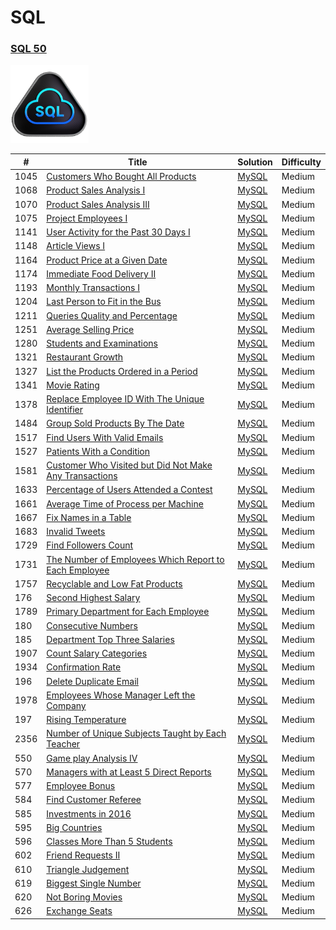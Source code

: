 SQL
========

### [SQL 50](https://leetcode.com/studyplan/top-sql-50/)
<img src="https://github.com/jesse980107/SQL/blob/main/Top_SQL_50.gif" alt="Cool Animation" width="125" height="125" />

| # | Title | Solution | Difficulty |
|---| ----- | -------- | ---------- |
|1045|[Customers Who Bought All Products]()| [MySQL](./SQL%2050/1045%23.sql)|Medium|
|1068|[Product Sales Analysis I]()| [MySQL](./SQL%2050/1068%23.sql)|Medium|
|1070|[Product Sales Analysis III]()| [MySQL](./SQL%2050/1070%23.sql)|Medium|
|1075|[Project Employees I]()| [MySQL](./SQL%2050/1075%23.sql)|Medium|
|1141|[User Activity for the Past 30 Days I]()| [MySQL](./SQL%2050/1141%23.sql)|Medium|
|1148|[Article Views I]()| [MySQL](./SQL%2050/1148%23.sql)|Medium|
|1164|[Product Price at a Given Date]()| [MySQL](./SQL%2050/1164%23.sql)|Medium|
|1174|[Immediate Food Delivery II]()| [MySQL](./SQL%2050/1174%23.sql)|Medium|
|1193|[Monthly Transactions I]()| [MySQL](./SQL%2050/1193%23.sql)|Medium|
|1204|[Last Person to Fit in the Bus]()| [MySQL](./SQL%2050/1204%23.sql)|Medium|
|1211|[Queries Quality and Percentage]()| [MySQL](./SQL%2050/1211%23.sql)|Medium|
|1251|[Average Selling Price]()| [MySQL](./SQL%2050/1251%23.sql)|Medium|
|1280|[Students and Examinations]()| [MySQL](./SQL%2050/1280%23.sql)|Medium|
|1321|[Restaurant Growth]()| [MySQL](./SQL%2050/1321%23.sql)|Medium|
|1327|[List the Products Ordered in a Period]()| [MySQL](./SQL%2050/1327%23.sql)|Medium|
|1341|[Movie Rating]()| [MySQL](./SQL%2050/1341%23.sql)|Medium|
|1378|[Replace Employee ID With The Unique Identifier]()| [MySQL](./SQL%2050/1378%23.sql)|Medium|
|1484|[Group Sold Products By The Date]()| [MySQL](./SQL%2050/1484%23.sql)|Medium|
|1517|[Find Users With Valid Emails]()| [MySQL](./SQL%2050/1517%23.sql)|Medium|
|1527|[Patients With a Condition]()| [MySQL](./SQL%2050/1527%23.sql)|Medium|
|1581|[Customer Who Visited but Did Not Make Any Transactions]()| [MySQL](./SQL%2050/1581%23.sql)|Medium|
|1633|[Percentage of Users Attended a Contest]()| [MySQL](./SQL%2050/1633%23.sql)|Medium|
|1661|[Average Time of Process per Machine]()| [MySQL](./SQL%2050/1661%23.sql)|Medium|
|1667|[Fix Names in a Table]()| [MySQL](./SQL%2050/1667%23.sql)|Medium|
|1683|[Invalid Tweets]()| [MySQL](./SQL%2050/1683%23.sql)|Medium|
|1729|[Find Followers Count]()| [MySQL](./SQL%2050/1729%23.sql)|Medium|
|1731|[The Number of Employees Which Report to Each Employee]()| [MySQL](./SQL%2050/1731%23.sql)|Medium|
|1757|[Recyclable and Low Fat Products]()| [MySQL](./SQL%2050/1757%23.sql)|Medium|
|176|[Second Highest Salary]()| [MySQL](./SQL%2050/176%23.sql)|Medium|
|1789|[Primary Department for Each Employee]()| [MySQL](./SQL%2050/1789%23.sql)|Medium|
|180|[Consecutive Numbers]()| [MySQL](./SQL%2050/180%23.sql)|Medium|
|185|[Department Top Three Salaries]()| [MySQL](./SQL%2050/185%23.sql)|Medium|
|1907|[Count Salary Categories]()| [MySQL](./SQL%2050/1907%23.sql)|Medium|
|1934|[Confirmation Rate]()| [MySQL](./SQL%2050/1934%23.sql)|Medium|
|196|[Delete Duplicate Email]()| [MySQL](./SQL%2050/196%23.sql)|Medium|
|1978|[Employees Whose Manager Left the Company]()| [MySQL](./SQL%2050/1978%23.sql)|Medium|
|197|[Rising Temperature]()| [MySQL](./SQL%2050/197%23.sql)|Medium|
|2356|[Number of Unique Subjects Taught by Each Teacher]()| [MySQL](./SQL%2050/2356%23.sql)|Medium|
|550|[Game play Analysis IV]()| [MySQL](./SQL%2050/550%23.sql)|Medium|
|570|[Managers with at Least 5 Direct Reports]()| [MySQL](./SQL%2050/570%23.sql)|Medium|
|577|[Employee Bonus]()| [MySQL](./SQL%2050/577%23.sql)|Medium|
|584|[Find Customer Referee]()| [MySQL](./SQL%2050/584%23.sql)|Medium|
|585|[Investments in 2016]()| [MySQL](./SQL%2050/585%23.sql)|Medium|
|595|[Big Countries]()| [MySQL](./SQL%2050/595%23.sql)|Medium|
|596|[Classes More Than 5 Students]()| [MySQL](./SQL%2050/596%23.sql)|Medium|
|602|[Friend Requests II]()| [MySQL](./SQL%2050/602%23.sql)|Medium|
|610|[Triangle Judgement]()| [MySQL](./SQL%2050/610%23.sql)|Medium|
|619|[Biggest Single Number]()| [MySQL](./SQL%2050/619%23.sql)|Medium|
|620|[Not Boring Movies]()| [MySQL](./SQL%2050/620%23.sql)|Medium|
|626|[Exchange Seats]()| [MySQL](./SQL%2050/626%23.sql)|Medium|









